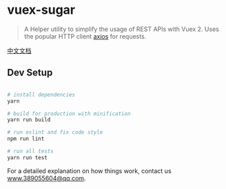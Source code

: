 # vuex-sugar

> A Helper utility to simplify the usage of REST APIs with Vuex 2. Uses the popular HTTP client [axios](https://github.com/mzabriskie/axios) for requests. 

[中文文档](README.CN.md)

## Dev Setup

``` bash

# install dependencies
yarn

# build for production with minification
yarn run build

# run eslint and fix code style
npm run lint

# run all tests
yarn run test

```

For a detailed explanation on how things work, contact us <www.389055604@qq.com>.
